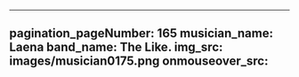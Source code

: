 ------
pagination_pageNumber: 165
musician_name: Laena
band_name: The Like.
img_src: images/musician0175.png
onmouseover_src: 
------